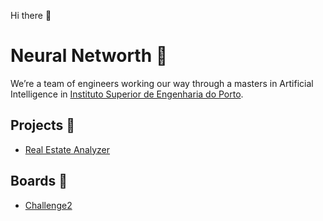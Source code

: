 Hi there 👋

# Neural Networth 🧠

We’re a team of engineers working our way through a masters in Artificial Intelligence in [Instituto Superior de Engenharia do Porto](https://isep.ipp.pt).

## Projects 🚀

* [Real Estate Analyzer](https://github.com/theneuralnetworth/RealEstateAnalyzer)


## Boards 🚀

* [Challenge2]([https://github.com/orgs/theneuralnetworth/projects/1])

